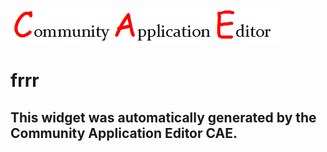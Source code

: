 ![CAE](https://github.com/CAETESTRWTH/CAE-Deployment-Temp/blob/gh-pages/frontendComponent-2/img/logo.png)  

frrr
===================


This widget was automatically generated by the Community Application Editor CAE.  
---------------
